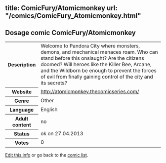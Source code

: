 title: ComicFury/Atomicmonkey
url: "/comics/ComicFury_Atomicmonkey.html"
---
Dosage comic ComicFury/Atomicmonkey
-----------------------------------------

<p id="msg"></p>
<script type="text/javascript">
if (window.location.search === '?edit_info_mail=sent_ok') {
  var elem = document.getElementById("msg");
  elem.innerHTML = 'Edited information sucessfully sent.';
  elem.className = 'ok';
}
</script>
<table class="comicinfo">
<tr>
<th>Description</th><td>Welcome to Pandora City where monsters, demons, and mechanical menaces roam. Who can stand before this onslaught? Are the citizens doomed? Will heroes like the Killer Bee, Arcane, and the Wildborn be enough to prevent the forces of evil from finally gaining control of the city and its secrets?</td>
</tr>
<tr>
<th>Website</th><td><a href="http://atomicmonkey.thecomicseries.com/">http://atomicmonkey.thecomicseries.com/</a></td>
</tr>
<tr>
<th>Genre</th><td>Other</td>
</tr>
<tr>
<th>Language</th><td>English</td>
</tr>
<tr>
<th>Adult content</th><td>no</td>
</tr>
<tr>
<th>Status</th><td>ok on 27.04.2013</td>
</tr>
<tr>
<th>Votes</th><td>0</td>
</tr>
</table>

[Edit this info](ComicFury_Atomicmonkey_edit.html) or go back to the [comic list](../comic-index.html).
